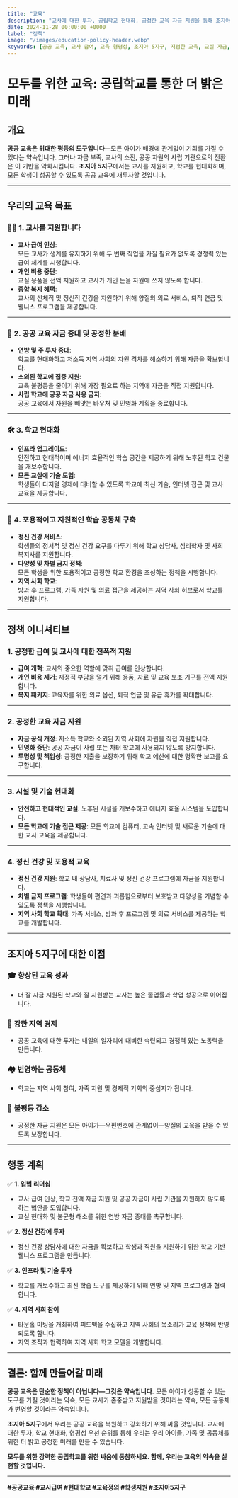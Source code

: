 ```yaml
---
title: "교육"
description: "교사에 대한 투자, 공립학교 현대화, 공정한 교육 자금 지원을 통해 조지아 5지구의 더 밝고 공정한 미래를 만듭니다."
date: 2024-11-28 00:00:00 +0000
label: "정책"
image: "/images/education-policy-header.webp"
keywords: [공공 교육, 교사 급여, 교육 형평성, 조지아 5지구, 저렴한 교육, 교실 자금, 현대 학교, 지역 사회 학교, 교육 개혁, 정신 건강 지원]
---
```


# 모두를 위한 교육: 공립학교를 통한 더 밝은 미래

## 개요

**공공 교육은 위대한 평등의 도구입니다**—모든 아이가 배경에 관계없이 기회를 가질 수 있다는 약속입니다. 그러나 자금 부족, 교사의 소진, 공공 자원의 사립 기관으로의 전환은 이 기반을 약화시킵니다. **조지아 5지구**에서는 교사를 지원하고, 학교를 현대화하며, 모든 학생이 성공할 수 있도록 공공 교육에 재투자할 것입니다.

---

## **우리의 교육 목표**

### 👩‍🏫 **1. 교사를 지원합니다**
- **교사 급여 인상**:  
  모든 교사가 생계를 유지하기 위해 두 번째 직업을 가질 필요가 없도록 경쟁력 있는 급여 체계를 시행합니다.  
- **개인 비용 중단**:  
  교실 용품을 전액 지원하고 교사가 개인 돈을 자원에 쓰지 않도록 합니다.  
- **종합 복지 혜택**:  
  교사의 신체적 및 정신적 건강을 지원하기 위해 양질의 의료 서비스, 퇴직 연금 및 웰니스 프로그램을 제공합니다.

---

### 🏫 **2. 공공 교육 자금 증대 및 공정한 분배**
- **연방 및 주 투자 증대**:  
  학교를 현대화하고 저소득 지역 사회의 자원 격차를 해소하기 위해 자금을 확보합니다.  
- **소외된 학교에 집중 지원**:  
  교육 불평등을 줄이기 위해 가장 필요로 하는 지역에 자금을 직접 지원합니다.  
- **사립 학교에 공공 자금 사용 금지**:  
  공공 교육에서 자원을 빼앗는 바우처 및 민영화 계획을 종료합니다.

---

### 🛠️ **3. 학교 현대화**
- **인프라 업그레이드**:  
  안전하고 현대적이며 에너지 효율적인 학습 공간을 제공하기 위해 노후된 학교 건물을 개보수합니다.  
- **모든 교실에 기술 도입**:  
  학생들이 디지털 경제에 대비할 수 있도록 학교에 최신 기술, 인터넷 접근 및 교사 교육을 제공합니다.  

---

### 🤝 **4. 포용적이고 지원적인 학습 공동체 구축**
- **정신 건강 서비스**:  
  학생들의 정서적 및 정신 건강 요구를 다루기 위해 학교 상담사, 심리학자 및 사회 복지사를 지원합니다.  
- **다양성 및 차별 금지 정책**:  
  모든 학생을 위한 포용적이고 공정한 학교 환경을 조성하는 정책을 시행합니다.  
- **지역 사회 학교**:  
  방과 후 프로그램, 가족 자원 및 의료 접근을 제공하는 지역 사회 허브로서 학교를 지원합니다.

---

## **정책 이니셔티브**

### **1. 공정한 급여 및 교사에 대한 전폭적 지원**
- **급여 개혁**: 교사의 중요한 역할에 맞춰 급여를 인상합니다.  
- **개인 비용 제거**: 재정적 부담을 덜기 위해 용품, 자료 및 교육 보조 기구를 전액 지원합니다.  
- **복지 패키지**: 교육자를 위한 의료 옵션, 퇴직 연금 및 유급 휴가를 확대합니다.

---

### **2. 공정한 교육 자금 지원**
- **자금 공식 개정**: 저소득 학교와 소외된 지역 사회에 자원을 직접 지원합니다.  
- **민영화 중단**: 공공 자금이 사립 또는 차터 학교에 사용되지 않도록 방지합니다.  
- **투명성 및 책임성**: 공정한 지출을 보장하기 위해 학교 예산에 대한 명확한 보고를 요구합니다.

---

### **3. 시설 및 기술 현대화**
- **안전하고 현대적인 교실**: 노후된 시설을 개보수하고 에너지 효율 시스템을 도입합니다.  
- **모든 학교에 기술 접근 제공**: 모든 학교에 컴퓨터, 고속 인터넷 및 새로운 기술에 대한 교사 교육을 제공합니다.  

---

### **4. 정신 건강 및 포용적 교육**
- **정신 건강 지원**: 학교 내 상담사, 치료사 및 정신 건강 프로그램에 자금을 지원합니다.  
- **차별 금지 프로그램**: 학생들이 편견과 괴롭힘으로부터 보호받고 다양성을 기념할 수 있도록 정책을 시행합니다.  
- **지역 사회 학교 확대**: 가족 서비스, 방과 후 프로그램 및 의료 서비스를 제공하는 학교를 개발합니다.

---

## **조지아 5지구에 대한 이점**

### 🎓 **향상된 교육 성과**
- 더 잘 자금 지원된 학교와 잘 지원받는 교사는 높은 졸업률과 학업 성공으로 이어집니다.  

### 💼 **강한 지역 경제**
- 공공 교육에 대한 투자는 내일의 일자리에 대비한 숙련되고 경쟁력 있는 노동력을 만듭니다.  

### 🏘️ **번영하는 공동체**
- 학교는 지역 사회 참여, 가족 지원 및 경제적 기회의 중심지가 됩니다.  

### 🤝 **불평등 감소**
- 공정한 자금 지원은 모든 아이가—우편번호에 관계없이—양질의 교육을 받을 수 있도록 보장합니다.

---

## **행동 계획**

✅ **1. 입법 리더십**  
- 교사 급여 인상, 학교 전액 자금 지원 및 공공 자금이 사립 기관을 지원하지 않도록 하는 법안을 도입합니다.  
- 교실 현대화 및 불균형 해소를 위한 연방 자금 증대를 촉구합니다.

✅ **2. 정신 건강에 투자**  
- 정신 건강 상담사에 대한 자금을 확보하고 학생과 직원을 지원하기 위한 학교 기반 웰니스 프로그램을 만듭니다.  

✅ **3. 인프라 및 기술 투자**  
- 학교를 개보수하고 최신 학습 도구를 제공하기 위해 연방 및 지역 프로그램과 협력합니다.  

✅ **4. 지역 사회 참여**  
- 타운홀 미팅을 개최하여 피드백을 수집하고 지역 사회의 목소리가 교육 정책에 반영되도록 합니다.  
- 지역 조직과 협력하여 지역 사회 학교 모델을 개발합니다.

---

## 결론: 함께 만들어갈 미래

**공공 교육은 단순한 정책이 아닙니다—그것은 약속입니다.** 모든 아이가 성공할 수 있는 도구를 가질 것이라는 약속, 모든 교사가 존중받고 지원받을 것이라는 약속, 모든 공동체가 번영할 것이라는 약속입니다.  

**조지아 5지구**에서 우리는 공공 교육을 복원하고 강화하기 위해 싸울 것입니다. 교사에 대한 투자, 학교 현대화, 형평성 우선 순위를 통해 우리는 우리 아이들, 가족 및 공동체를 위한 더 밝고 공정한 미래를 만들 수 있습니다.  

**모두를 위한 강력한 공립학교를 위한 싸움에 동참하세요. 함께, 우리는 교육의 약속을 실현할 것입니다.**

---

**#공공교육 #교사급여 #현대학교 #교육정의 #학생지원 #조지아5지구**